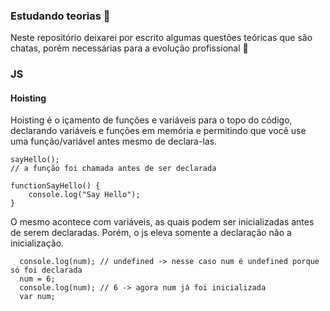 ### Estudando teorias 🧠

Neste repositório deixarei por escrito algumas questões teóricas que são chatas, porém necessárias para a evolução profissional 🤪

### JS 

#### Hoisting

Hoisting é o içamento de funções e variáveis para o topo do código, declarando variáveis e funções em memória e permitindo que você use uma função/variável antes mesmo de declara-las.

    sayHello();
    // a função foi chamada antes de ser declarada
    
    functionSayHello() {
	    console.log("Say Hello");
	}

O mesmo acontece com variáveis, as quais podem ser inicializadas antes de serem declaradas. Porém, o js eleva somente a declaração não a inicialização.

      console.log(num); // undefined -> nesse caso num é undefined porque só foi declarada
      num = 6;
      console.log(num); // 6 -> agora num já foi inicializada
      var num;

